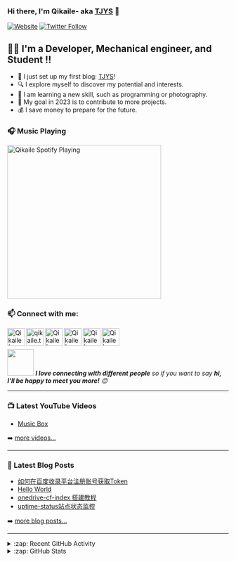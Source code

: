 ### Hi there, I'm Qikaile- aka [TJYS][website] 👋

[![Website](https://img.shields.io/website?label=qikaile.tk&style=for-the-badge&url=https%3A%2F%2Fcodestackr.com)](https://qikaile.tk)
[![Twitter Follow](https://img.shields.io/twitter/follow/qikaile?color=1DA1F2&logo=twitter&style=for-the-badge)](https://twitter.com/intent/follow?original_referer=https%3A%2F%2Fgithub.com%2FcodeSTACKr&screen_name=qikaile)


## 👨‍💻 I'm a Developer, Mechanical engineer, and Student !!

- 🔭 I just set up my first blog: [TJYS][website]!
- 🔍 I explore myself to discover my potential and interests.
- 🌱 I am learning a new skill, such as programming or photography.
- 🎯 My goal in 2023 is to contribute to more projects.
- 💰 I save money to prepare for the future.


### 🎧 Music Playing 

[<img src="https://spotify.qikaile.tk/api/spotify" alt="Qikaile Spotify Playing" width="350" />](https://open.spotify.com/user/nalvfc5s1w552zttp8r4ya8jp)

### :mailbox: Connect with me:
[<img align="left" alt="Qikaile | Gmail" width="40px" src="https://img.icons8.com/bubbles/50/000000/gmail.png" />][gmail]
[<img align="left" alt="qikaile.tk" width="40px" src="https://img.icons8.com/bubbles/50/000000/earth-planet.png" />][website]
[<img align="left" alt="Qikaile | YouTube" width="40px" src="https://img.icons8.com/bubbles/50/000000/youtube.png" />][youtube]
[<img align="left" alt="Qikaile | Facebook" width="40px" src="https://img.icons8.com/bubbles/50/000000/facebook.png" />][facebook]
[<img align="left" alt="Qikaile | Twitter" width="40px" src="https://img.icons8.com/bubbles/50/000000/twitter-squared.png" />][twitter]
[<img align="left" alt="Qikaile | Instagram" width="40px" src="https://img.icons8.com/bubbles/50/000000/instagram.png" />][instagram]

<br />
<br />


<img src="https://media.giphy.com/media/LnQjpWaON8nhr21vNW/giphy.gif" width="60"> <em><b>I love connecting with different people</b> so if you want to say <b>hi, I'll be happy to meet you more!</b> 😊</em>

---

### 📺 Latest YouTube Videos

<!-- YOUTUBE:START -->
- [Music Box](https://www.youtube.com/watch?v=0iHvQjwq3x8)
<!-- YOUTUBE:END -->

➡️ [more videos...](https://youtube.com/channel/UCCY24D6Az4xT2XUHpqjHMpg)

---

### 📕 Latest Blog Posts

<!-- BLOG-POST-LIST:START -->
- [如何在百度收录平台注册账号获取Token](https://qikaile.tk/baidu-token.html)
- [Hello World](https://qikaile.tk/hello-world.html)
- [onedrive-cf-index 搭建教程](https://qikaile.tk/onedrive-cf-index-tutorial.html)
- [uptime-status站点状态监控](https://qikaile.tk/uptime-status.html)
<!-- BLOG-POST-LIST:END -->

➡️ [more blog posts...](https://www.qikaile.tk)

---
<details>
  <summary>:zap: Recent GitHub Activity</summary>
  
<!--START_SECTION:activity-->
1. 🎉 Merged PR [#1](https://github.com/Qikaile/Python-100-Days/pull/1) in [Qikaile/Python-100-Days](https://github.com/Qikaile/Python-100-Days)
2. 💪 Opened PR [#1](https://github.com/Qikaile/Python-100-Days/pull/1) in [Qikaile/Python-100-Days](https://github.com/Qikaile/Python-100-Days)
3. 🎉 Merged PR [#1](https://github.com/Qikaile/OneManager-php/pull/1) in [Qikaile/OneManager-php](https://github.com/Qikaile/OneManager-php)
4. 💪 Opened PR [#1](https://github.com/Qikaile/OneManager-php/pull/1) in [Qikaile/OneManager-php](https://github.com/Qikaile/OneManager-php)
5. 💪 Opened PR [#51](https://github.com/js-cool/js.cool/pull/51) in [js-cool/js.cool](https://github.com/js-cool/js.cool)
<!--END_SECTION:activity-->

</details>
<details>
  <summary>:zap: GitHub Stats</summary>

<img height="180em" src="https://github-readme-stats.qikaile.tk/api?username=qikaile&show_icons=true&hide_border=true" />
<img height="180em" src="https://github-readme-stats.qikaile.tk/api/top-langs/?username=qikaile&exclude_repo=KNN-Image-Classification&show_icons=true&hide_border=true&layout=compact&langs_count=8"/>
<p><img align="center" src="https://github-readme-streak-stats.herokuapp.com/?user=qikaile&" alt="qikaile" /></p>
</details>

[website]: https://blog.qikaile.tk
[gmail]: mailto:admin@qikaile.tk
[facebook]: https://facebook.com/qikaile
[twitter]: https://twitter.com/qikaile
[youtube]: https://youtube.com/channel/UCCY24D6Az4xT2XUHpqjHMpg
[instagram]: https://instagram.com/qkailei

